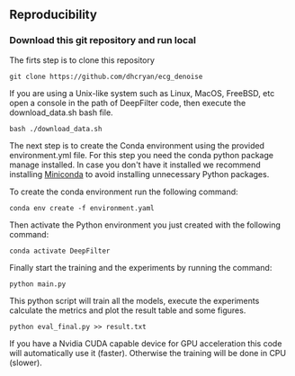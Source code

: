 ## Reproducibility
  
### Download this git repository and run local
The firts step is to clone this repository
 
~~~
git clone https://github.com/dhcryan/ecg_denoise
~~~

If you are using a Unix-like system such as Linux, MacOS, FreeBSD, etc open a console in the path of DeepFilter code, 
then execute the download_data.sh bash file. 

~~~
bash ./download_data.sh
~~~

The next step is to create the Conda environment using the provided environment.yml file. For this step you need the 
conda python package manage installed. In case you don't have it installed we recommend installing 
[Miniconda](https://docs.conda.io/projects/conda/en/latest/user-guide/install/) to avoid installing unnecessary Python 
packages. 

To create the conda environment run the following command:
~~~
conda env create -f environment.yaml
~~~

Then activate the Python environment you just created with the following command:

~~~
conda activate DeepFilter
~~~

Finally start the training and the experiments by running the command:

~~~
python main.py
~~~

This python script will train all the models, execute the experiments calculate the metrics and plot the result table 
and some figures.

~~~
python eval_final.py >> result.txt
~~~


If you have a Nvidia CUDA capable device for GPU acceleration this code will automatically use it (faster). Otherwise the 
training will be done in CPU (slower).   

